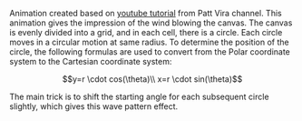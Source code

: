 Animation created based on [youtube tutorial](https://www.youtube.com/watch?v=DNZPyoMBiFw) from Patt Vira channel. This animation gives the impression of the wind blowing the canvas. The canvas is evenly divided into a grid, and in each cell, there is a circle. Each circle moves in a circular motion at same radius. To determine the position of the circle, the following formulas are used to convert from the Polar coordinate system to the Cartesian coordinate system:

```math
y=r \cdot cos(\theta)\\
x=r \cdot sin(\theta)
```

The main trick is to shift the starting angle for each subsequent circle slightly, which gives this wave pattern effect.
